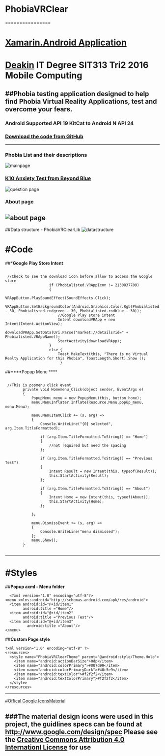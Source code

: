# PhobiaVRClear
================
# [Xamarin.Android Application](https://github.com/xamarin/xamarin-android/blob/master/README.md)

# [Deakin](http://www.deakin.edu.au/) IT Degree SIT313 Tri2 2016 Mobile Computing 


##Phobia testing application designed to help find Phobia Virtual Reality Applications, test and overcome your fears.
-----------------

### Android Supported API 19 KitCat to Android N API 24
### [Download the code from GitHub](https://github.com/Winseral/PhobiaVRClear)

-----------------

### Phobia List and their descriptions
![mainpage](https://cloud.githubusercontent.com/assets/12288812/17422701/b27255b4-5af7-11e6-80f3-8224744e30a0.PNG)

### [K10 Anxiety Test from Beyond Blue](https://www.beyondblue.org.au/the-facts/anxiety-and-depression-checklist-k10])
![question page](https://cloud.githubusercontent.com/assets/12288812/17422704/b7273714-5af7-11e6-8d90-a0ae8fdd707d.PNG)

### About page
![about page](https://cloud.githubusercontent.com/assets/12288812/17422723/ce03b3fe-5af7-11e6-81c4-33e2ead83026.PNG)
----------------

##Data structure - PhobiaVRClearLib
![datastructure](https://cloud.githubusercontent.com/assets/12288812/17501665/3afc1aee-5e24-11e6-9109-bfa126959b70.PNG)

#Code
===============
##*****Google Play Store Intent****
```

 //Check to see the download icon before allow to access the Google store
                    if (Phobialisted.VRAppIcon != 2130837709)
                    {
                        VRAppButton.PlaySoundEffect(SoundEffects.Click);
                        VRAppButton.SetBackgroundColor(Android.Graphics.Color.Rgb(Phobialisted.rndred - 30, Phobialisted.rndgreen - 30, Phobialisted.rndblue - 30));
                        //Google Play store intent
                        Intent downloadVRApp = new Intent(Intent.ActionView);
                        downloadVRApp.SetData(Uri.Parse("market://details?id=" + Phobialisted.VRAppName));
                        StartActivity(downloadVRApp);
                    }
                    else {
                        Toast.MakeText(this, "There is no Virtual Realty Application for this Phobia", ToastLength.Short).Show (); 
                         }

```
##****Popup Menu ****
```

 //This is popmenu click event
        private void Homemenu_Click(object sender, EventArgs e)
        {
            PopupMenu menu = new PopupMenu(this, button_home);
            menu.MenuInflater.Inflate(Resource.Menu.popup_menu, menu.Menu);

            menu.MenuItemClick += (s, arg) =>
            {
                Console.WriteLine("{0} selected", arg.Item.TitleFormatted);

                if (arg.Item.TitleFormatted.ToString() == "Home")
                {
                    //not required but need the spacing
                };

                if (arg.Item.TitleFormatted.ToString() == "Previous Test")
                {
                    Intent Result = new Intent(this, typeof(Result));
                    this.StartActivity(Result);
                };

                if (arg.Item.TitleFormatted.ToString() == "About")
                {
                    Intent Home = new Intent(this, typeof(About));
                    this.StartActivity(Home);
                };

            };

            menu.DismissEvent += (s, arg) =>
            {
                Console.WriteLine("menu dismissed");
            };
            menu.Show();
        }
        
  ```
----------------
#Styles
================
##**Popup axml -  Menu folder**
```
  <?xml version="1.0" encoding="utf-8"?>
<menu xmlns:android="http://schemas.android.com/apk/res/android">
  <item android:id="@+id/item1"
        android:title ="Home"/>
  <item android:id="@+id/item2"
        android:title ="Previous Test"/>
  <item android:id="@+id/item3"
          android:title ="About"/>
</menu>
```
##**Custom Page style**
```
?xml version="1.0" encoding="utf-8" ?>
<resources>
  <style name="PhobiaVRClearTheme" parent="@android:style/Theme.Holo">
    <item name="android:actionBarSize">0dp</item>
    <item name="android:colorPrimary">#007d99</item>
    <item name="android:colorPrimaryDark">#40c5e9</item>
    <item name="android:textColor">#f2f2f2</item>
    <item name="android:textColorPrimary">#f2f2f2</item>
  </style>
</resources>
```
---------------
#[Offical Google IconsMaterial](http://www.google.com/design/spec/style/icons.html#icons-system-icons)

###The material design icons were used in this project, the guidlines specs can be found at http://www.google.com/design/spec
Please see the [Creative Commons Attribution 4.0 Internationl License](http://creativecommons.org/licenses/by/4.0/) for use
--------------



